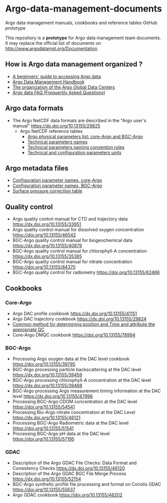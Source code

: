 # Argo-data-management-documents
Argo data management manuals, cookbooks and reference tables GitHub prototype

This repository is a **prototype** for Argo data management team documents.
It may replace the official list of documents on http://www.argodatamgt.org/Documentation

## How is Argo data management organized ?
- [A beginners' guide to accessing Argo data](https://argo.ucsd.edu/data/how-to-use-argo-files) 
- [Argo Data Management Handbook](https://github.com/euroargodev/Argo-data-management-documents/blob/main/doc/etc/argo_data_management_handbook.pdf) 
- [The organization of the Argo Global Data Centers](https://github.com/euroargodev/Argo-data-management-documents/blob/main/doc/etc/gdac_argo_servers-2.4.pdf) 
- [Argo data FAQ (Frequently Asked Questions)](https://argo.ucsd.edu/data/data-faq) 

## Argo data formats
- The Argo NetCDF data formats are described in the "Argo user's manual" https://dx.doi.org/10.13155/29825
  - Argo NetCDF reference tables
    - [Argo physical parameters list: core-Argo and BGC-Argo](https://github.com/euroargodev/Argo-data-management-documents/blob/main/doc/format/argo-parameters-list-core-and-b.xlsx)
    - [Technical parameters names](https://github.com/euroargodev/Argo-data-management-documents/blob/main/doc/format/ArgoTechnicalParameterNames.xlsx)
    - [Technical parameters naming convention rules](https://github.com/euroargodev/Argo-data-management-documents/blob/main/doc/format/Technical_Naming_Convention_rules.doc)
    - [Technical and configuration parameters units](https://github.com/euroargodev/Argo-data-management-documents/blob/main/doc/format/Table%20Tech%20and%20Conf%20Units.xlsx)

## Argo metadata files
- [Configuration parameter names, core-Argo](https://github.com/euroargodev/Argo-data-management-documents/blob/main/doc/format/Core_Argo_ConfigurationParameterNames.xlsx)
- [Configuration parameter names, BGC-Argo](https://github.com/euroargodev/Argo-data-management-documents/blob/main/doc/format/Bgc_Argo_Configuration_Parameter_Names.xlsx)
- [Surface pressure correction table](https://github.com/euroargodev/Argo-data-management-documents/blob/main/doc/format/SurfacePressureCorrectionTable.xls)

## Quality control
- Argo quality control manual for CTD and trajectory data https://dx.doi.org/10.13155/33951
- Argo quality control manual for dissolved oxygen concentration https://doi.org/10.13155/46542
- BGC-Argo quality control manual for biogeochemical data https://dx.doi.org/10.13155/40879
- BGC-Argo quality control manual for chlorophyll-A concentration https://dx.doi.org/10.13155/35385
- BGC-Argo quality control manual for nitrate concentration https://doi.org/10.13155/84370
- BGC-Argo quality control for radiometry https://doi.org/10.13155/62466

## Cookbooks
### Core-Argo
- Argo DAC profile cookbook https://dx.doi.org/10.13155/41151
- Argo DAC trajectory cookbook https://dx.doi.org/10.13155/29824
- [Common method for determining position and Time and attribute the appropriate QC](https://github.com/euroargodev/Argo-data-management-documents/blob/main/doc/format/Method-Position-Time-QC.pdf)
- Core-Argo DMQC cookbook https://doi.org/10.13155/78994

### BGC-Argo
- Processing Argo oxygen data at the DAC level cookbook https://doi.org/10.13155/39795
- BGC-Argo processing particle backscattering at the DAC level https://dx.doi.org/10.13155/39459
- BGC-Argo processing chlorophyll-A concentration at the DAC level https://dx.doi.org/10.13155/39468
- BGC-Argo processing Argo measurement timing information at the DAC level https://dx.doi.org/10.13155/47998
- Processing BGC-Argo CDOM concentration at the DAC level https://doi.org/10.13155/54541
- Processing Bio-Argo nitrate concentration at the DAC Level https://dx.doi.org/10.13155/46121
- Processing BGC-Argo Radiometric data at the DAC level https://doi.org/10.13155/51541
- Processing BGC-Argo pH data at the DAC level https://doi.org/10.13155/57195

### GDAC
- Description of the Argo GDAC File Checks: Data Format and Consistency Checks https://dx.doi.org/10.13155/46120
- Description of the Argo GDAC BGC File Merge Process https://dx.doi.org/10.13155/52154
- BGC-Argo synthetic profile file processing and format on Coriolis GDAC https://doi.org/10.13155/55637
- Argo GDAC cookbook https://doi.org/10.13155/46202

